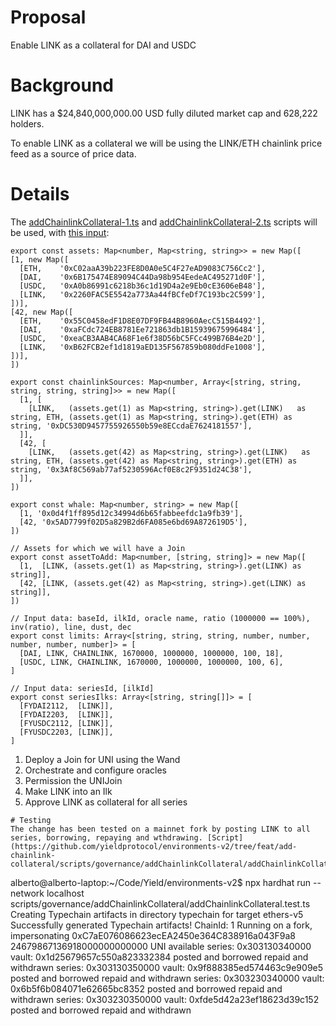 # Proposal
Enable LINK as a collateral for DAI and USDC

# Background
LINK has a $24,840,000,000.00 USD fully diluted market cap and 628,222 holders.

To enable LINK as a collateral we will be using the LINK/ETH chainlink price feed as a source of price data. 

# Details

The [addChainlinkCollateral-1.ts](https://github.com/yieldprotocol/environments-v2/tree/feat/add-chainlink-collateral/scripts/governance/addChainlinkCollateral) and [addChainlinkCollateral-2.ts](https://github.com/yieldprotocol/environments-v2/tree/feat/add-chainlink-collateral/scripts/governance/addChainlinkCollateral) scripts  will be used, with [this input](https://github.com/yieldprotocol/environments-v2/blob/feat/add-chainlink-collateral/scripts/governance/addChainlinkCollateral/addLINK.config.ts):

```
export const assets: Map<number, Map<string, string>> = new Map([
[1, new Map([
  [ETH,    '0xC02aaA39b223FE8D0A0e5C4F27eAD9083C756Cc2'],
  [DAI,    '0x6B175474E89094C44Da98b954EedeAC495271d0F'],
  [USDC,   '0xA0b86991c6218b36c1d19D4a2e9Eb0cE3606eB48'],
  [LINK,   '0x2260FAC5E5542a773Aa44fBCfeDf7C193bc2C599'],
])],
[42, new Map([
  [ETH,    '0x55C0458edF1D8E07DF9FB44B8960AecC515B4492'],
  [DAI,    '0xaFCdc724EB8781Ee721863db1B15939675996484'],
  [USDC,   '0xeaCB3AAB4CA68F1e6f38D56bC5FCc499B76B4e2D'],
  [LINK,   '0xB62FCB2ef1d1819aED135F567859b080ddFe1008'],
])],
])

export const chainlinkSources: Map<number, Array<[string, string, string, string, string]>> = new Map([
  [1, [
    [LINK,   (assets.get(1) as Map<string, string>).get(LINK)   as string, ETH, (assets.get(1) as Map<string, string>).get(ETH) as string, '0xDC530D9457755926550b59e8ECcdaE7624181557'],
  ]],
  [42, [
    [LINK,   (assets.get(42) as Map<string, string>).get(LINK)   as string, ETH, (assets.get(42) as Map<string, string>).get(ETH) as string, '0x3Af8C569ab77af5230596Acf0E8c2F9351d24C38'],
  ]],
])

export const whale: Map<number, string> = new Map([
  [1, '0x0d4f1ff895d12c34994d6b65fabbeefdc1a9fb39'],
  [42, '0x5AD7799f02D5a829B2d6FA085e6bd69A872619D5'],
])

// Assets for which we will have a Join
export const assetToAdd: Map<number, [string, string]> = new Map([
  [1,  [LINK, (assets.get(1) as Map<string, string>).get(LINK) as string]],
  [42, [LINK, (assets.get(42) as Map<string, string>).get(LINK) as string]],
])

// Input data: baseId, ilkId, oracle name, ratio (1000000 == 100%), inv(ratio), line, dust, dec
export const limits: Array<[string, string, string, number, number, number, number, number]> = [
  [DAI, LINK, CHAINLINK, 1670000, 1000000, 1000000, 100, 18],
  [USDC, LINK, CHAINLINK, 1670000, 1000000, 1000000, 100, 6],
]

// Input data: seriesId, [ilkId]
export const seriesIlks: Array<[string, string[]]> = [
  [FYDAI2112,  [LINK]],
  [FYDAI2203,  [LINK]],
  [FYUSDC2112, [LINK]],
  [FYUSDC2203, [LINK]],
]
```

1. Deploy a Join for UNI using the Wand
2. Orchestrate and configure oracles
3. Permission the UNIJoin
4. Make LINK into an Ilk
5. Approve LINK as collateral for all series

```
# Testing
The change has been tested on a mainnet fork by posting LINK to all series, borrowing, repaying and wthdrawing. [Script](https://github.com/yieldprotocol/environments-v2/tree/feat/add-chainlink-collateral/scripts/governance/addChainlinkCollateral/addChainlinkCollateral.test.ts).
```
alberto@alberto-laptop:~/Code/Yield/environments-v2$ npx hardhat run --network localhost scripts/governance/addChainlinkCollateral/addChainlinkCollateral.test.ts 
Creating Typechain artifacts in directory typechain for target ethers-v5
Successfully generated Typechain artifacts!
ChainId: 1
Running on a fork, impersonating 0xC7aE076086623ecEA2450e364C838916a043F9a8
24679867136918000000000000 UNI available
series: 0x303130340000
vault: 0x1d25679657c550a823332384
posted and borrowed
repaid and withdrawn
series: 0x303130350000
vault: 0x9f888385ed574463c9e909e5
posted and borrowed
repaid and withdrawn
series: 0x303230340000
vault: 0x6b5f6b084071e62665bc8352
posted and borrowed
repaid and withdrawn
series: 0x303230350000
vault: 0xfde5d42a23ef18623d39c152
posted and borrowed
repaid and withdrawn

```